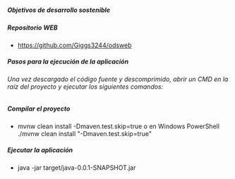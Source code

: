 ##### Objetivos de desarrollo sostenible

##### Repositorio WEB
+ https://github.com/Giggs3244/odsweb

##### Pasos para la ejecución de la aplicación
###### Una vez descargado el código fuente y descomprimido, abrir un CMD en la raíz del proyecto y ejecutar los siguientes comandos:

#####  Compilar el proyecto
+ mvnw clean install -Dmaven.test.skip=true o en Windows PowerShell ./mvnw clean install "-Dmaven.test.skip=true"

##### Ejecutar la aplicación
+ java -jar target/java-0.0.1-SNAPSHOT.jar